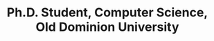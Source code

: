 ---
order_number: 5
name: "Muntabir Choudhury"
role: "Gradudate Research Assistant"
title: "Ph.D. Student, Computer Science, Old Dominion University"
bio: "My research ..."
img: "muntabir.png"
collection: team
---
